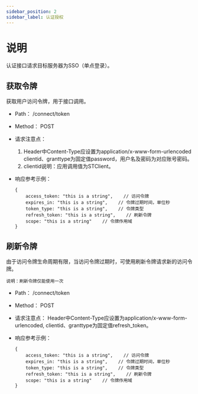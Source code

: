 ```yaml
---
sidebar_position: 2
sidebar_label: 认证授权
---
```

# 说明
认证接口请求目标服务器为SSO（单点登录）。

## 获取令牌
获取用户访问令牌，用于接口调用。

- Path： /connect/token
- Method： POST
- 请求注意点：
    1. Header中Content-Type应设置为application/x-www-form-urlencoded 
    clientid、granttype为固定值password，用户名及密码为对应账号密码。
    2. clientid说明：应用调用值为STClient。

- 响应参考示例：
    ```
    {
        access_token: "this is a string",    // 访问令牌
        expires_in: "this is a string",    // 令牌过期时间，单位秒
        token_type: "this is a string",    // 令牌类型
        refresh_token: "this is a string",    // 刷新令牌
        scope: "this is a string"    // 令牌作用域
    }
    ```

## 刷新令牌
由于访问令牌生命周期有限，当访问令牌过期时，可使用刷新令牌请求新的访问令牌。

`说明：刷新令牌仅能使用一次`

- Path： /connect/token
- Method： POST
- 请求注意点：
    Header中Content-Type应设置为application/x-www-form-urlencoded, clientid、granttype为固定值refresh_token。

- 响应参考示例：
    ```
    {
        access_token: "this is a string",    // 访问令牌
        expires_in: "this is a string",    // 令牌过期时间，单位秒
        token_type: "this is a string",    // 令牌类型
        refresh_token: "this is a string",    // 刷新令牌
        scope: "this is a string"    // 令牌作用域
    }
    ```